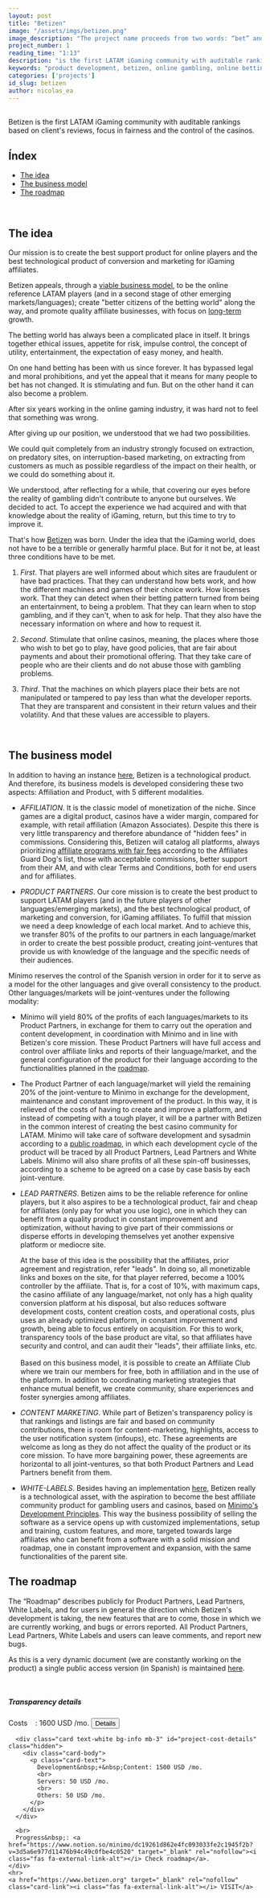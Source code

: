 ```yaml
---
layout: post
title: "Betizen"
image: "/assets/imgs/betizen.png"
image_description: "The project name proceeds from two words: “bet” and “citizen”."
project_number: 1
reading_time: "1:13"
description: "is the first LATAM iGaming community with auditable rankings based on client's reviews, focus in fairness and the control of the casinos."
keywords: "product development, betizen, online gambling, online betting"
categories: ['projects']
id_slug: betizen
author: nicolas_ea
---
```

<br>
Betizen is the first LATAM iGaming community with auditable rankings based on client's reviews, focus in fairness and the control of the casinos.

<br>

## Índex

* <a href="#the-idea">The idea</a>
* <a href="#the-business-model">The business model</a>
* <a href="#the-roadmap">The roadmap</a>

<br>

## The idea

<div class="alert alert-warning text-center" role="alert">
Our mission is to create the best support product for online players and the best technological product of conversion and marketing for iGaming affiliates.
</div>

Betizen appeals, through a [viable business model](#the-business-model), to be the online reference LATAM players (and in a second stage of other emerging markets/languages); create "better citizens of the betting world" along the way, and promote quality affiliate businesses, with focus on [long-term](/en/manifest/#em-largo-plazo) growth.

The betting world has always been a complicated place in itself. It brings together ethical issues, appetite for risk, impulse control, the concept of utility, entertainment, the expectation of easy money, and health.

On one hand betting has been with us since forever. It has bypassed legal and moral prohibitions, and yet the appeal that it means for many people to bet has not changed. It is stimulating and fun. But on the other hand it can also become a problem.

After six years working in the online gaming industry,
it was hard not to feel that something was wrong.

After giving up our position, we understood that we had two possibilities.

We could quit completely from an industry strongly focused on extraction, on predatory sites, on interruption-based marketing, on extracting from customers as much as possible regardless of the impact on their health,
or we could do something about it.

We understood, after reflecting for a while, that covering our eyes before the reality of gambling didn't contribute to anyone but ourselves.
We decided to act. To accept the experience we had acquired and with that knowledge about the reality of iGaming, return, but this time to try to improve it.

That's how [Betizen](https://www.betizen.org) was born. Under the idea that the iGaming world, does not have to be a terrible or generally harmful place. But for it not be, at least three conditions have to be met.

1. <i class="bg-black text-uppercase">First</i>. That players are well informed about which sites are fraudulent or have bad practices. That they can understand how bets work, and how the different machines and games of their choice work. How licenses work. That they can detect when their betting pattern turned from being an entertainment, to being a problem. That they can learn when to stop gambling, and if they can't, when to ask for help. That they also have the necessary information on where and how to request it.

2. <i class="bg-black text-uppercase">Second</i>. Stimulate that online casinos, meaning, the places where those who wish to bet go to play, have good policies, that are fair about payments and about their promotional offering. That they take care of people who are their clients and do not abuse those with gambling problems.

3. <i class="bg-black text-uppercase">Third</i>. That the machines on which players place their bets are not manipulated or tampered to pay less than what the developer reports. That they are transparent and consistent in their return values and their volatility. And that these values are accessible to players.

<br>

## The business model

In addition to having an instance [here](https://www.betizen.org), Betizen is a technological product. And therefore, its business models is developed considering these two aspects: Affiliation and Product, with 5 different modalities.

* <i class="bg-black text-uppercase">AFFILIATION</i>. It is the classic model of monetization of the niche. Since games are a digital product, casinos have a wider margin, compared for example, with retail affiliation (Amazon Associates). Despite this there is very little transparency and therefore abundance of "hidden fees" in commissions. Considering this, Betizen will catalog all platforms, always prioritizing <a href="https://www.betizen.org/visita/transparencia-en-agd/" target="_blank" rel="nofollow">affiliate programs with fair fees</a> according to the Affiliates Guard Dog's list, those with acceptable commissions, better support from their AM, and with clear Terms and Conditions, both for end users and for affiliates.

* <i class="bg-black text-uppercase">PRODUCT PARTNERS</i>. Our core mission is to create the best product to support LATAM players (and in the future players of other languages/emerging markets), and the best technological product, of marketing and conversion, for iGaming affiliates.
To fulfill that mission we need a deep knowledge of each local market. And to achieve this, we transfer 80% of the profits to our partners in each language/market in order to create the best possible product, creating joint-ventures that provide us with knowledge of the language and the specific needs of their audiences.

Mínimo reserves the control of the Spanish version in order for it to serve as a model for the other languages and give overall consistency to the product. Other languages/markets will be joint-ventures under the following modality:

  * Mínimo will yield 80% of the profits of each languages/markets to its Product Partners, in exchange for them to carry out the operation and content development, in coordination with Mínimo and in line with Betizen's core mission. These Product Partners will have full access and control over affiliate links and reports of their language/market, and the general configuration of the product for their language according to the functionalities planned in the <a href="#the-roadmap">roadmap</a>.

  * The Product Partner of each language/market will yield the remaining 20% of the joint-venture to Mínimo in exchange for the development, maintenance and constant improvement of the product. In this way, it is relieved of the costs of having to create and improve a platform, and instead of competing with a tough player, it will be a partner with Betizen in the common interest of creating the best casino community for LATAM. Mínimo will take care of software development and sysadmin according to a [public roadmap](#the-roadmap), in which each development cycle of the product will be traced by all Product Partners, Lead Partners and White Labels. Mínimo will also share profits of all these spin-off businesses, according to a scheme to be agreed on a case by case basis by each joint-venture.

* <i class="bg-black text-uppercase">LEAD PARTNERS</i>. Betizen aims to be the reliable reference for online players, but it also aspires to be a technological product, fair and cheap for affiliates (only pay for what you use logic), one in which they can benefit from a quality product in constant improvement and optimization, without having to give part of their commissions or disperse efforts in developing themselves yet another expensive platform or mediocre site.

  At the base of this idea is the possibility that the affiliates, prior agreement and registration, refer "leads". In doing so, all monetizable links and boxes on the site, for that player referred, become a 100% controller by the affiliate. That is, for a cost of 10%, with maximum caps, the casino affiliate of any language/market, not only has a high quality conversion platform at his disposal, but also reduces software development costs, content creation costs, and operational costs, plus uses an already optimized platform, in constant improvement and growth, being able to focus entirely on acquisition. For this to work, transparency tools of the base product are vital, so that affiliates have security and control, and can audit their "leads", their affiliate links, etc. <br> <br> Based on this business model, it is possible to create an Affiliate Club where we train our members for free, both in affiliation and in the use of the platform. In addition to coordinating marketing strategies that enhance mutual benefit, we create community, share experiences and foster synergies among affiliates.

* <i class="bg-black text-uppercase">CONTENT MARKETING</i>. While part of Betizen's transparency policy is that rankings and listings are fair and based on community contributions, there is room for content-marketing, highlights, access to the user notification system (infoups), etc. These agreements are welcome as long as they do not affect the quality of the product or its core mission. To have more bargaining power, these agreements are horizontal to all joint-ventures, so that both Product Partners and Lead Partners benefit from them.

* <i class="bg-black text-uppercase">WHITE-LABELS</i>. Besides having an implementation [here](https://www.betizen.org), Betizen really is a technological asset, with the aspiration to become the best affiliate community product for gambling users and casinos, based on [Minimo's Development Principles](https://minimo.io/en/manifest/#principios). This way the business possibility of selling the software as a service opens up with customized implementations, setup and training, custom features, and more, targeted towards large affiliates who can benefit from a software with a solid mission and roadmap, one in constant improvement and expansion, with the same functionalities of the parent site.

## The roadmap

The “Roadmap” describes publicly for Product Partners, Lead Partners, White Labels, and for users in general the direction which Betizen's development is taking, the new features that are to come, those in which we are currently working, and bugs or errors reported. All Product Partners, Lead Partners, White Labels and users can leave comments, and report new bugs.

As this is a very dynamic document (we are constantly working on the product) a single public access version (in Spanish) is maintained [here](https://www.notion.so/minimo/dc19261d862e4fc093033fe2c1945f2b?v=3d5a6e977d11476b94c49c0fbe4c0520).

<br>

<div class="card bg-light mb-3">
  <div class="card-body">
    <h5 class="card-title">Transparency details</h5>
    <div class="card-text">
      Costs&nbsp;&nbsp;&nbsp;&nbsp;: 1600 USD /mo. <button type="button" class="btn btn-info btn-sm" onclick="$('#project-cost-details').toggle();">Details</button>

      <div class="card text-white bg-info mb-3" id="project-cost-details" class="hidden">
        <div class="card-body">
          <p class="card-text">
            Development&nbsp;+&nbsp;Content: 1500 USD /mo.
            <br>
            Servers: 50 USD /mo.
            <br>
            Others: 50 USD /mo.
          </p>
        </div>
      </div>     

      <br>
      Progress&nbsp;: <a href="https://www.notion.so/minimo/dc19261d862e4fc093033fe2c1945f2b?v=3d5a6e977d11476b94c49c0fbe4c0520" target="_blank" rel="nofollow"><i class="fas fa-external-link-alt"></i> Check roadmap</a>.
    </div>
    <hr>
    <a href="https://www.betizen.org" target="_blank" rel="nofollow" class="card-link"><i class="fas fa-external-link-alt"></i> VISIT</a>
  </div>
</div>
